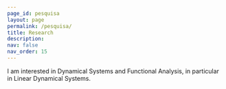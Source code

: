 ```yaml
---
page_id: pesquisa
layout: page
permalink: /pesquisa/
title: Research
description:
nav: false
nav_order: 15
---
```


I am interested in Dynamical Systems and Functional Analysis, in particular in Linear Dynamical Systems.
